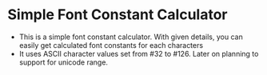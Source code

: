# Simple Font Constant Calculator
* This is a simple font constant calculator. With given details, you can easily get calculated font constants for each characters
* It uses ASCII character values set from #32 to #126. Later on planning to support for unicode range.
